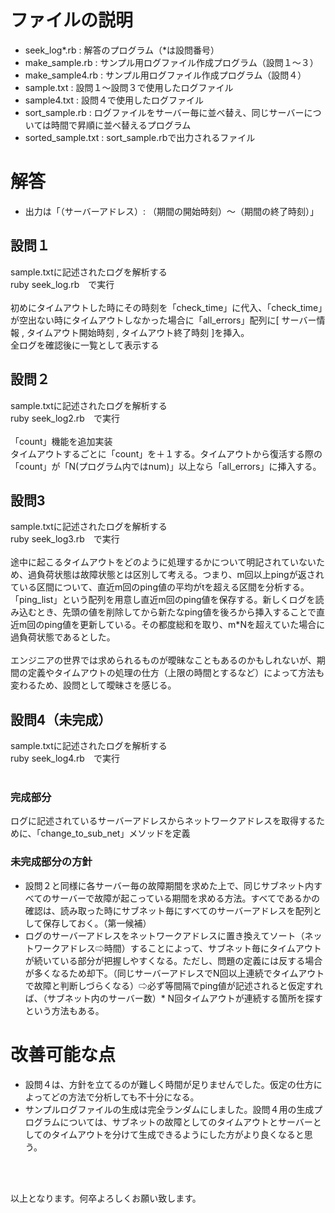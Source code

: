 # ファイルの説明
- seek_log*.rb      :  解答のプログラム（*は設問番号）
- make_sample.rb    :  サンプル用ログファイル作成プログラム（設問１〜３）
- make_sample4.rb   :  サンプル用ログファイル作成プログラム（設問４）
- sample.txt        :  設問１〜設問３で使用したログファイル
- sample4.txt       :  設問４で使用したログファイル
- sort_sample.rb    :  ログファイルをサーバー毎に並べ替え、同じサーバーについては時間で昇順に並べ替えるプログラム
- sorted_sample.txt :  sort_sample.rbで出力されるファイル

# 解答
- 出力は「（サーバーアドレス）: （期間の開始時刻）〜（期間の終了時刻）」
## 設問１
sample.txtに記述されたログを解析する<br>
ruby seek_log.rb　で実行<br><br>
初めにタイムアウトした時にその時刻を「check_time」に代入、「check_time」が空出ない時にタイムアウトしなかった場合に「all_errors」配列に[ サーバー情報 , タイムアウト開始時刻 , タイムアウト終了時刻 ]を挿入。<br>
全ログを確認後に一覧として表示する

## 設問２
sample.txtに記述されたログを解析する<br>
ruby seek_log2.rb　で実行<br><br>
「count」機能を追加実装<br>
  タイムアウトするごとに「count」を＋１する。タイムアウトから復活する際の「count」が「N(プログラム内ではnum)」以上なら「all_errors」に挿入する。

## 設問3
sample.txtに記述されたログを解析する<br>
ruby seek_log3.rb　で実行<br><br>
途中に起こるタイムアウトをどのように処理するかについて明記されていないため、過負荷状態は故障状態とは区別して考える。つまり、m回以上pingが返されている区間について、直近m回のping値の平均がtを超える区間を分析する。<br>
「ping_list」という配列を用意し直近m回のping値を保存する。新しくログを読み込むとき、先頭の値を削除してから新たなping値を後ろから挿入することで直近m回のping値を更新している。その都度総和を取り、m*Nを超えていた場合に過負荷状態であるとした。<br><br>
エンジニアの世界では求められるものが曖昧なこともあるのかもしれないが、期間の定義やタイムアウトの処理の仕方（上限の時間とするなど）によって方法も変わるため、設問として曖昧さを感じる。

## 設問4（未完成）
sample.txtに記述されたログを解析する<br>
ruby seek_log4.rb　で実行<br><br>

### 完成部分
ログに記述されているサーバーアドレスからネットワークアドレスを取得するために、「change_to_sub_net」メソッドを定義<br>
### 未完成部分の方針
- 設問２と同様に各サーバー毎の故障期間を求めた上で、同じサブネット内すべてのサーバーで故障が起こっている期間を求める方法。すべてであるかの確認は、読み取った時にサブネット毎にすべてのサーバーアドレスを配列として保存しておく。（第一候補）
- ログのサーバーアドレスをネットワークアドレスに置き換えてソート（ネットワークアドレス⇨時間）することによって、サブネット毎にタイムアウトが続いている部分が把握しやすくなる。ただし、問題の定義には反する場合が多くなるため却下。（同じサーバーアドレスでN回以上連続でタイムアウトで故障と判断しづらくなる）⇨必ず等間隔でping値が記述されると仮定すれば、（サブネット内のサーバー数）* N回タイムアウトが連続する箇所を探すという方法もある。

# 改善可能な点
- 設問４は、方針を立てるのが難しく時間が足りませんでした。仮定の仕方によってどの方法で分析しても不十分になる。
- サンプルログファイルの生成は完全ランダムにしました。設問４用の生成プログラムについては、サブネットの故障としてのタイムアウトとサーバーとしてのタイムアウトを分けて生成できるようにした方がより良くなると思う。

<br><br>

以上となります。何卒よろしくお願い致します。
